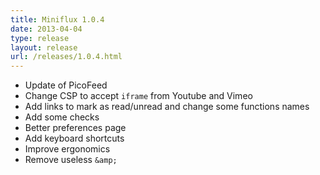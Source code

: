 ```yaml
---
title: Miniflux 1.0.4
date: 2013-04-04
type: release
layout: release
url: /releases/1.0.4.html
---
```


* Update of PicoFeed
* Change CSP to accept `iframe` from Youtube and Vimeo
* Add links to mark as read/unread and change some functions names
* Add some checks
* Better preferences page
* Add keyboard shortcuts
* Improve ergonomics
* Remove useless `&amp;`
